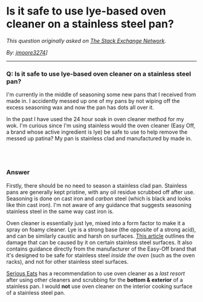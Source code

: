 # Is it safe to use lye-based oven cleaner on a stainless steel pan?

_This question originally asked on [The Stack Exchange Network](https://dba.stackexchange.com/q/112202)._

_By: [jmoore3274](https://dba.stackexchange.com/u/89168)]_
<br><hr>
### Q: Is it safe to use lye-based oven cleaner on a stainless steel pan?
<p>I'm currently in the middle of seasoning some new pans that I received from made in. I accidently messed up one of my pans by not wiping off the excess seasoning wax and now the pan has dots all over it.</p>
<p>In the past I have used the 24 hour soak in oven cleaner method for my wok. I'm curious since I'm using stainless would the oven cleaner (Easy Off, a brand whose active ingredient is lye) be safe to use to help remove the messed up patina? My pan is stainless clad and manufactured by made in.</p>

<br><br>
### Answer 
<p>Firstly, there should be no need to season a stainless clad pan. Stainless pans are generally kept pristine, with any oil residue scrubbed off after use. Seasoning is done on cast iron and <em>carbon</em> steel (which is black and looks like thin cast iron). I'm not aware of any guidance that suggests seasoning stainless steel in the same way cast iron is.</p>
<p>Oven cleaner is essentially just lye, mixed into a form factor to make it a spray on foamy cleaner. Lye is a strong base (the opposite of a strong acid), and can be similarly caustic and harsh on surfaces. <a href="https://www.washingtonpost.com/lifestyle/home/how-to-restore-a-stainless-steel-sink/2018/04/20/ff01fd88-3f31-11e8-a7d1-e4efec6389f0_story.html" rel="nofollow noreferrer">This article</a> outlines the damage that can be caused by it on certain stainless steel surfaces. It also contains guidance directly from the manufacturer of the Easy-Off brand that it's designed to be safe for stainless steel <em>inside the oven</em> (such as the oven racks), and not for other stainless steel surfaces.</p>
<p><a href="https://www.seriouseats.com/2018/05/how-to-clean-stainless-steel-pots-and-pans.html" rel="nofollow noreferrer">Serious Eats</a> has a recommendation to use oven cleaner as a <em>last resort</em> after using other cleaners and scrubbing for the <strong>bottom &amp; exterior</strong> of a stainless pan. I would <strong>not</strong> use oven cleaner on the interior cooking surface of a stainless steel pan.</p>

